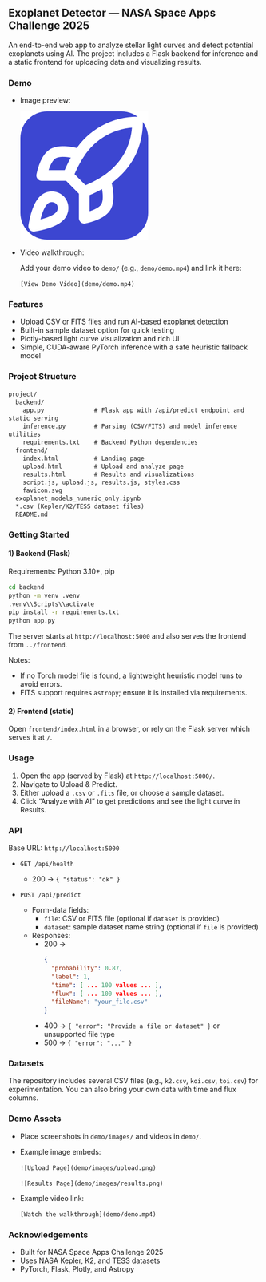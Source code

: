 ## Exoplanet Detector — NASA Space Apps Challenge 2025

An end-to-end web app to analyze stellar light curves and detect potential exoplanets using AI. The project includes a Flask backend for inference and a static frontend for uploading data and visualizing results.

### Demo

- Image preview:

  ![App Icon](frontend/favicon.svg)

- Video walkthrough:

  Add your demo video to `demo/` (e.g., `demo/demo.mp4`) and link it here:

  `[View Demo Video](demo/demo.mp4)`

### Features

- Upload CSV or FITS files and run AI-based exoplanet detection
- Built-in sample dataset option for quick testing
- Plotly-based light curve visualization and rich UI
- Simple, CUDA-aware PyTorch inference with a safe heuristic fallback model

### Project Structure

```
project/
  backend/
    app.py              # Flask app with /api/predict endpoint and static serving
    inference.py        # Parsing (CSV/FITS) and model inference utilities
    requirements.txt    # Backend Python dependencies
  frontend/
    index.html          # Landing page
    upload.html         # Upload and analyze page
    results.html        # Results and visualizations
    script.js, upload.js, results.js, styles.css
    favicon.svg
  exoplanet_models_numeric_only.ipynb
  *.csv (Kepler/K2/TESS dataset files)
  README.md
```

### Getting Started

#### 1) Backend (Flask)

Requirements: Python 3.10+, pip

```bash
cd backend
python -m venv .venv
.venv\\Scripts\\activate
pip install -r requirements.txt
python app.py
```

The server starts at `http://localhost:5000` and also serves the frontend from `../frontend`.

Notes:
- If no Torch model file is found, a lightweight heuristic model runs to avoid errors.
- FITS support requires `astropy`; ensure it is installed via requirements.

#### 2) Frontend (static)

Open `frontend/index.html` in a browser, or rely on the Flask server which serves it at `/`.

### Usage

1. Open the app (served by Flask) at `http://localhost:5000/`.
2. Navigate to Upload & Predict.
3. Either upload a `.csv` or `.fits` file, or choose a sample dataset.
4. Click “Analyze with AI” to get predictions and see the light curve in Results.

### API

Base URL: `http://localhost:5000`

- `GET /api/health`
  - 200 → `{ "status": "ok" }`

- `POST /api/predict`
  - Form-data fields:
    - `file`: CSV or FITS file (optional if `dataset` is provided)
    - `dataset`: sample dataset name string (optional if `file` is provided)
  - Responses:
    - 200 →
      ```json
      {
        "probability": 0.87,
        "label": 1,
        "time": [ ... 100 values ... ],
        "flux": [ ... 100 values ... ],
        "fileName": "your_file.csv"
      }
      ```
    - 400 → `{ "error": "Provide a file or dataset" }` or unsupported file type
    - 500 → `{ "error": "..." }`

### Datasets

The repository includes several CSV files (e.g., `k2.csv`, `koi.csv`, `toi.csv`) for experimentation. You can also bring your own data with time and flux columns.

### Demo Assets

- Place screenshots in `demo/images/` and videos in `demo/`.
- Example image embeds:

  `![Upload Page](demo/images/upload.png)`

  `![Results Page](demo/images/results.png)`

- Example video link:

  `[Watch the walkthrough](demo/demo.mp4)`

### Acknowledgements

- Built for NASA Space Apps Challenge 2025
- Uses NASA Kepler, K2, and TESS datasets
- PyTorch, Flask, Plotly, and Astropy



